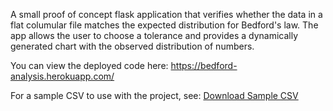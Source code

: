 A small proof of concept flask application that verifies whether the data in a flat columular file 
matches the expected distribution for Bedford's law. The app allows the user to choose a tolerance and
provides a dynamically generated chart with the observed distribution of numbers.  

You can view the deployed code here: 
https://bedford-analysis.herokuapp.com/

For a sample CSV to use with the project, see: [Download Sample CSV](census_2009b.csv)
